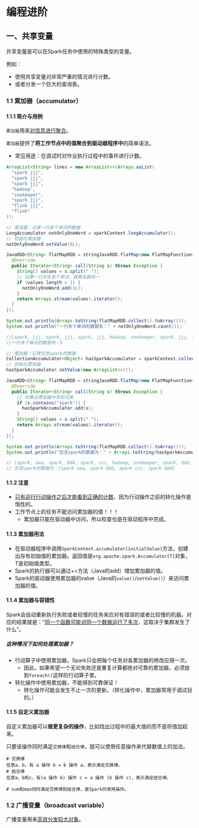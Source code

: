 # 编程进阶

## 一、共享变量

共享变量是可以在Spark任务中使用的特殊类型的变量。

例如：

- 使用共享变量对非常严重的情况进行计数。
- 或者分发一个巨大的查询表。



### 1.1 累加器（accumulator）

#### 1.1.1 简介与用例

`累加器`用来<u>对信息进行聚合</u>。

`累加器`提供了**将工作节点中的值聚合到驱动器程序中**的简单语法。

- 常见用途：在调试时对作业执行过程中的事件进行计数。

```java
ArrayList<String> lines = new ArrayList<>(Arrays.asList(
  "spark jjj",
  "spark jjj",
  "spark jjj",
  "hadoop",
  "zookeeper",
  "spark jjj",
  "flink jjj",
  "flink"
));

// 累加器：记录一行多个单词的数据
LongAccumulator notOnlyOneWord = sparkContext.longAccumulator();
// 初始化累加器
notOnlyOneWord.setValue(0L);

JavaRDD<String> flatMapRDD = stringJavaRDD.flatMap(new FlatMapFunction<String, String>() {
  @Override
  public Iterator<String> call(String s) throws Exception {
    String[] values = s.split(" ");
    // 如果一行存在多个单词，就累加器加一
    if (values.length > 1) {
      notOnlyOneWord.add(1L);
    }
    return Arrays.stream(values).iterator();
  }
});

System.out.println(Arrays.toString(flatMapRDD.collect().toArray()));
System.out.println("一行多个单词的数据有：" + notOnlyOneWord.count());

//[spark, jjj, spark, jjj, spark, jjj, hadoop, zookeeper, spark, jjj, flink, jjj, flink]
//一行多个单词的数据有：5
```



```java
// 累加器：记录包含spark的数据
CollectionAccumulator<Object> hasSparkAccumulator = sparkContext.collectionAccumulator();
// 初始化累加器
hasSparkAccumulator.setValue(new ArrayList<>());

JavaRDD<String> flatMapRDD = stringJavaRDD.flatMap(new FlatMapFunction<String, String>() {
  @Override
  public Iterator<String> call(String s) throws Exception {
    // 向集合累加器中添加元素
    if (s.contains("spark")) {
      hasSparkAccumulator.add(s);
    }
    String[] values = s.split(" ");
    return Arrays.stream(values).iterator();
  }
});

System.out.println(Arrays.toString(flatMapRDD.collect().toArray()));
System.out.println("包含spark的数据为：" + Arrays.toString(hasSparkAccumulator.value().toArray()));

// [spark, aaa, spark, bbb, spark, ccc, hadoop, zookeeper, spark, ddd, flink, jjj, flink]
// 包含spark的数据为：[spark aaa, spark bbb, spark ccc, spark ddd] 
```



#### 1.1.2 注意

- <u>只有运行行动操作之后才能看到正确的计数</u>，因为行动操作之前的转化操作是惰性的。
- 工作节点上的任务不能访问累加器的值！！！
  - 累加器只能在驱动器中访问，所以检查也是在驱动程序中完成。



#### 1.1.3 累加器用法

- 在驱动器程序中调用`SparkContext.accumulator(initialValue)`方法，创建出存有初始值的累加器。返回值是`org.apache.spark.Accumulator[T]`对象，T是初始值类型。
- Spark的执行器可以通过+=方法（Java的add）增加累加器的值。
- Spark的驱动器使用累加器的value（Java的`value()`/`setValue()`）来访问累加器的值。



#### 1.1.4 累加器与容错性

​	Spark会自动重新执行失败或者较慢的任务来应对有错误的或者比较慢的机器。对应的结果就是：“<u>同一个函数可能对同一个数据运行了多次</u>，这取决于集群发生了什么”。

##### 这种情况下如何处理累加器？

- 行动算子中使用累加器，Spark只会把每个任务对各累加器的修改应用一次。
  - 因此，如果希望一个无论失败还是重复计算都绝对可靠的累加器，必须放到`foreach()`这样的行动算子里。
- 转化操作中使用累加器，不能得到可靠保证！
  - 转化操作可能会发生不止一次的更新。（转化操作中，累加器常用于调试目的。）



#### 1.1.5 自定义累加器

自定义累加器可以**做更复杂的操作**，比如找出过程中的最大值的而不是将值加起来。

只要该操作同时满足`交换律`和`结合律`，就可以使用任意操作来代替数值上的加法。

```shell
# 交换律
任意a、b，有 a 操作 b = b 操作 a，表示满足交换律。
# 结合律
任意a、b和c，有(a 操作 b) 操作 c = a 操作 (b 操作 c)，表示满足结合律。

# sum和max同时满足交换律和结合律，是Spark的常用操作。
```



### 1.2 广播变量（broadcast variable）

广播变量用来<u>高效分发较大对象</u>。

